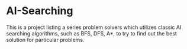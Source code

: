 # AI-Searching
This is a project listing a series problem solvers which utilizes classic AI searching algorithms, such as BFS, DFS, A*, to try to find out the best solution for particular problems.
